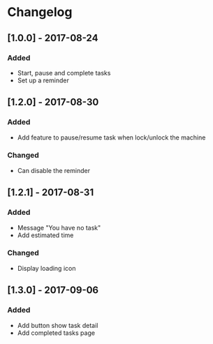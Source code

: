 # Changelog
## [1.0.0] - 2017-08-24
### Added
- Start, pause and complete tasks
- Set up a reminder

## [1.2.0] - 2017-08-30
### Added
- Add feature to pause/resume task when lock/unlock the machine
### Changed
- Can disable the reminder

## [1.2.1] - 2017-08-31
### Added
- Message "You have no task"
- Add estimated time
### Changed
- Display loading icon

## [1.3.0] - 2017-09-06
### Added
- Add button show task detail
- Add completed tasks page
